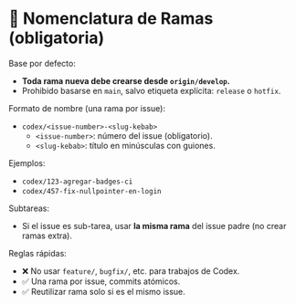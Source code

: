# 🌱 Nomenclatura de Ramas (obligatoria)

Base por defecto:
- **Toda rama nueva debe crearse desde `origin/develop`.**
- Prohibido basarse en `main`, salvo etiqueta explícita: `release` o `hotfix`.

Formato de nombre (una rama por issue):
- `codex/<issue-number>-<slug-kebab>`
  - `<issue-number>`: número del issue (obligatorio).
  - `<slug-kebab>`: título en minúsculas con guiones.

Ejemplos:
- `codex/123-agregar-badges-ci`
- `codex/457-fix-nullpointer-en-login`

Subtareas:
- Si el issue es sub-tarea, usar **la misma rama** del issue padre
  (no crear ramas extra).

Reglas rápidas:
- ❌ No usar `feature/`, `bugfix/`, etc. para trabajos de Codex.
- ✅ Una rama por issue, commits atómicos.
- ✅ Reutilizar rama solo si es el mismo issue.
